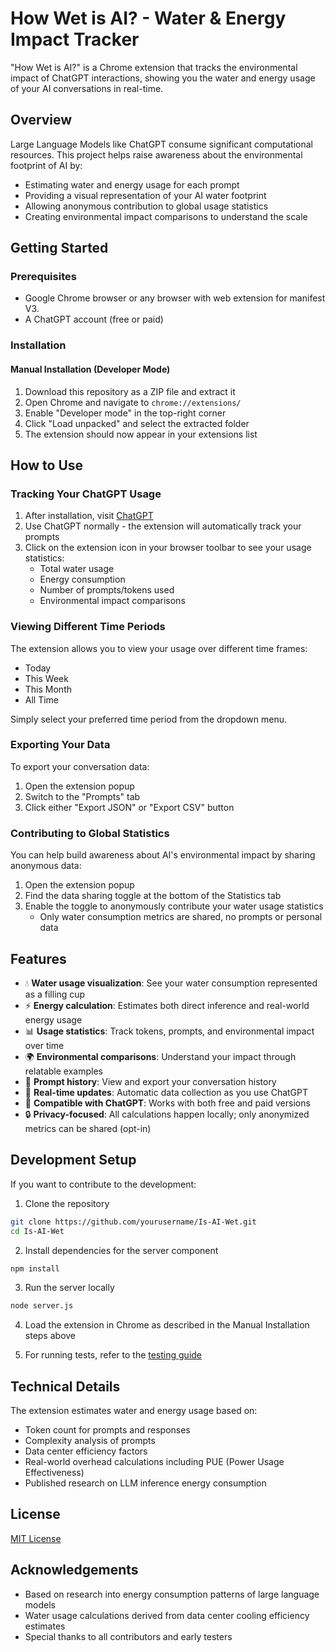 # How Wet is AI? - Water & Energy Impact Tracker

"How Wet is AI?" is a Chrome extension that tracks the environmental impact of ChatGPT interactions, showing you the water and energy usage of your AI conversations in real-time.


## Overview

Large Language Models like ChatGPT consume significant computational resources. This project helps raise awareness about the environmental footprint of AI by:

- Estimating water and energy usage for each prompt
- Providing a visual representation of your AI water footprint
- Allowing anonymous contribution to global usage statistics
- Creating environmental impact comparisons to understand the scale

## Getting Started

### Prerequisites

- Google Chrome browser or any browser with web extension for manifest V3.
- A ChatGPT account (free or paid)

### Installation

#### Manual Installation (Developer Mode)
1. Download this repository as a ZIP file and extract it
2. Open Chrome and navigate to `chrome://extensions/`
3. Enable "Developer mode" in the top-right corner
4. Click "Load unpacked" and select the extracted folder
5. The extension should now appear in your extensions list

## How to Use

### Tracking Your ChatGPT Usage

1. After installation, visit [ChatGPT](https://chat.openai.com)
2. Use ChatGPT normally - the extension will automatically track your prompts
3. Click on the extension icon in your browser toolbar to see your usage statistics:
   - Total water usage
   - Energy consumption
   - Number of prompts/tokens used
   - Environmental impact comparisons

### Viewing Different Time Periods

The extension allows you to view your usage over different time frames:
- Today
- This Week 
- This Month
- All Time

Simply select your preferred time period from the dropdown menu.

### Exporting Your Data

To export your conversation data:
1. Open the extension popup
2. Switch to the "Prompts" tab
3. Click either "Export JSON" or "Export CSV" button

### Contributing to Global Statistics

You can help build awareness about AI's environmental impact by sharing anonymous data:
1. Open the extension popup
2. Find the data sharing toggle at the bottom of the Statistics tab
3. Enable the toggle to anonymously contribute your water usage statistics
   - Only water consumption metrics are shared, no prompts or personal data

## Features

- 💧 **Water usage visualization**: See your water consumption represented as a filling cup
- ⚡ **Energy calculation**: Estimates both direct inference and real-world energy usage
- 📊 **Usage statistics**: Track tokens, prompts, and environmental impact over time
- 🌍 **Environmental comparisons**: Understand your impact through relatable examples
- 📝 **Prompt history**: View and export your conversation history
- 🔄 **Real-time updates**: Automatic data collection as you use ChatGPT
- 🧩 **Compatible with ChatGPT**: Works with both free and paid versions
- 🔒 **Privacy-focused**: All calculations happen locally; only anonymized metrics can be shared (opt-in)

## Development Setup

If you want to contribute to the development:

1. Clone the repository
```bash
git clone https://github.com/yourusername/Is-AI-Wet.git
cd Is-AI-Wet
```

2. Install dependencies for the server component
```bash
npm install
```

3. Run the server locally
```bash
node server.js
```

4. Load the extension in Chrome as described in the Manual Installation steps above

5. For running tests, refer to the [testing guide](./tests/README.md)

## Technical Details

The extension estimates water and energy usage based on:
- Token count for prompts and responses
- Complexity analysis of prompts
- Data center efficiency factors
- Real-world overhead calculations including PUE (Power Usage Effectiveness)
- Published research on LLM inference energy consumption

## License

[MIT License](LICENSE)

## Acknowledgements

- Based on research into energy consumption patterns of large language models
- Water usage calculations derived from data center cooling efficiency estimates
- Special thanks to all contributors and early testers

